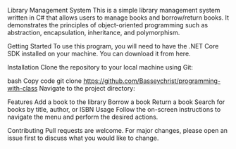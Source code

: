 Library Management System
This is a simple library management system written in C# that allows users to manage books and borrow/return books. It demonstrates the principles of object-oriented programming such as abstraction, encapsulation, inheritance, and polymorphism.

Getting Started
To use this program, you will need to have the .NET Core SDK installed on your machine. You can download it from here.

Installation
Clone the repository to your local machine using Git:

bash
Copy code
git clone https://github.com/Basseychrist/programming-with-class
Navigate to the project directory:




Features
Add a book to the library
Borrow a book
Return a book
Search for books by title, author, or ISBN
Usage
Follow the on-screen instructions to navigate the menu and perform the desired actions.

Contributing
Pull requests are welcome. For major changes, please open an issue first to discuss what you would like to change.